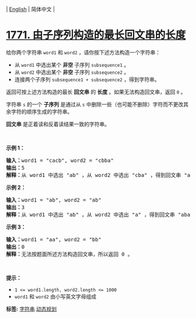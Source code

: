 | [English](README_EN.md) | 简体中文 |

# [1771. 由子序列构造的最长回文串的长度](https://leetcode.cn/problems/maximize-palindrome-length-from-subsequences)
<p>给你两个字符串 <code>word1</code> 和 <code>word2</code> ，请你按下述方法构造一个字符串：</p>

<ul>
	<li>从 <code>word1</code> 中选出某个 <strong>非空</strong> 子序列 <code>subsequence1</code> 。</li>
	<li>从 <code>word2</code> 中选出某个 <strong>非空</strong> 子序列 <code>subsequence2</code> 。</li>
	<li>连接两个子序列 <code>subsequence1 + subsequence2</code> ，得到字符串。</li>
</ul>

<p>返回可按上述方法构造的最长 <strong>回文串</strong> 的 <strong>长度</strong> 。如果无法构造回文串，返回 <code>0</code> 。</p>

<p>字符串 <code>s</code> 的一个 <strong>子序列</strong> 是通过从 <code>s</code> 中删除一些（也可能不删除）字符而不更改其余字符的顺序生成的字符串。</p>

<p><strong>回文串</strong> 是正着读和反着读结果一致的字符串。</p>

<p> </p>

<p><strong>示例 1：</strong></p>

<pre><strong>输入：</strong>word1 = "cacb", word2 = "cbba"
<strong>输出：</strong>5
<strong>解释：</strong>从 word1 中选出 "ab" ，从 word2 中选出 "cba" ，得到回文串 "abcba" 。</pre>

<p><strong>示例 2：</strong></p>

<pre><strong>输入：</strong>word1 = "ab", word2 = "ab"
<strong>输出：</strong>3
<strong>解释：</strong>从 word1 中选出 "ab" ，从 word2 中选出 "a" ，得到回文串 "aba" 。</pre>

<p><strong>示例 3：</strong></p>

<pre><strong>输入：</strong>word1 = "aa", word2 = "bb"
<strong>输出：</strong>0
<strong>解释：</strong>无法按题面所述方法构造回文串，所以返回 0 。</pre>

<p> </p>

<p><strong>提示：</strong></p>

<ul>
	<li><code>1 &lt;= word1.length, word2.length &lt;= 1000</code></li>
	<li><code>word1</code> 和 <code>word2</code> 由小写英文字母组成</li>
</ul>

**标签:**  [字符串](https://leetcode.cn/tag/string) [动态规划](https://leetcode.cn/tag/dynamic-programming) 